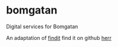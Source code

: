 # bomgatan
Digital services for Bomgatan

An adaptation of [findit](https://findit.chalmers.it/)
find it on github [herr](https://github.com/cthit/findIT)


